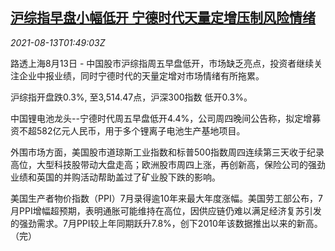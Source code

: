 <!--1628820062000-->
[沪综指早盘小幅低开 宁德时代天量定增压制风险情绪](https://cn.reuters.com/article/china-stock-market-open-catl-0813-idCNKBS2FE04W)
------

<div><i>2021-08-13T01:49:03Z</i></div><p>路透上海8月13日 - 中国股市沪综指周五早盘低开，市场缺乏亮点，投资者继续关注企业中报业绩，同时宁德时代的天量定增对市场情绪有所拖累。</p><p>沪综指开盘跌0.3%, 至3,514.47点，沪深300指数 低开0.3%。</p><p>中国锂电池龙头--宁德时代周五早盘低开4.4%，公司周四晚间公告称，拟定增募资不超582亿元人民币，用于多个锂离子电池生产基地项目。</p><p>外围市场方面，美国股市道琼斯工业指数和标普500指数周四连续第三天收于纪录高位，大型科技股带动大盘走高；欧洲股市周四上涨，再创新高，保险公司的强劲业绩和英国的并购活动帮助盖过了矿业股下跌的影响。</p><p>美国生产者物价指数（PPI）7月录得逾10年来最大年度涨幅。美国劳工部公布，7月PPI增幅超预期，表明通胀可能维持在高位，因供应链仍难以满足经济复苏引发的强劲需求。7月PPI较上年同期跃升7.8%，创下2010年该数据推出以来的新高。（完）</p>
